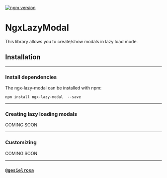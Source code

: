 [![npm version](https://badge.fury.io/js/ngx-lazy-modal.svg)](https://www.npmjs.com/package/ngx-lazy-modal)

# NgxLazyModal

This library allows you to create/show modals in lazy load mode.

## Installation

<hr>

### Install dependencies

The ngx-lazy-modal can be installed with npm:

`npm install ngx-lazy-modal  --save`

<hr>

### Creating lazy loading modals

COMING SOON

<hr>

### Customizing

COMING SOON

<hr>

### [`@gesielrosa`](https://github.com/gesielrosa)
